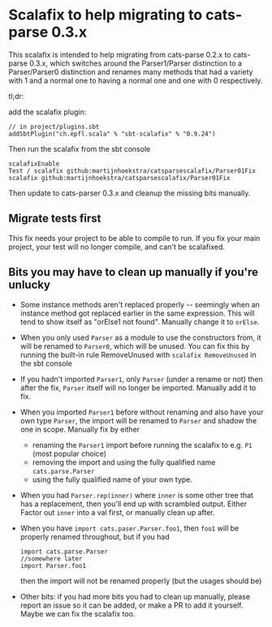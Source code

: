 # Scalafix to help migrating to cats-parse 0.3.x

This scalafix is intended to help migrating from cats-parse 0.2.x to
cats-parse 0.3.x, which switches around the Parser1/Parser distinction
to a Parser/Parser0 distinction and renames many methods that had a variety
with 1 and a normal one to having a normal one and one with 0 respectively.

tl;dr:

add the scalafix plugin:

```
// in project/plugins.sbt
addSbtPlugin("ch.epfl.scala" % "sbt-scalafix" % "0.9.24")
```

Then run the scalafix from the sbt console

```
scalafixEnable
Test / scalafix github:martijnhoekstra/catsparsescalafix/Parser01Fix
scalafix github:martijnhoekstra/catsparsescalafix/Parser01Fix
```

Then update to cats-parser 0.3.x and cleanup the missing bits manually.

## Migrate tests first

This fix needs your project to be able to compile to run. If you fix your main
project, your test will no longer compile, and can't be scalafixed.
## Bits you may have to clean up manually if you're unlucky

* Some instance methods aren't replaced properly -- seemingly when an instance
  method got replaced earlier in the same expression. This will tend to show itself
  as "orElse1 not found". Manually change it to `orElse`.

* When you only used `Parser` as a module to use the constructors from,
  it will be renamed to `Parser0`, which will be unused. You can fix this by
  running the built-in rule RemoveUnused with `scalafix RemoveUnused` in the sbt
  console

* If you hadn't imported `Parser1`, only `Parser` (under a rename or not) then
  after the fix, `Parser` itself will no longer be imported. Manually add it
  to fix.

* When you imported `Parser1` before without renaming and also have your own
  type `Parser`, the import will be renamed to `Parser` and shadow the one in
  scope. Manually fix by either
  * renaming the `Parser1` import before running the scalafix to e.g. `P1` (most
    popular choice)
  * removing the import and using the fully qualified name `cats.parse.Parser`
  * using the fully qualified name of your own type.

* When you had `Parser.rep(inner)` where `inner` is some other tree that has
  a replacement, then you'll end up with scrambled output. Either Factor out
  `inner` into a val first, or manually clean up after.
  
* When you have `import cats.paser.Parser.foo1`, then `foo1` will be properly
  renamed throughout, but if you had
  ```
  import cats.parse.Parser
  //somewhere later
  import Parser.foo1
  ```
  then the import will not be renamed properly (but the usages should be)

* Other bits: if you had more bits you had to clean up manually, please report
  an issue so it can be added, or make a PR to add it yourself. Maybe we can fix
  the scalafix too.
